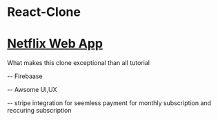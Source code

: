 # React-Clone
<h1><a href="https://netflix-clone-99fa3.web.app/">Netflix Web App</a></h1>
What makes this clone exceptional than all tutorial
<p>-- Firebaase </p>
<p>-- Awsome UI,UX</p>
<p>-- stripe integration for seemless payment for monthly subscription and reccuring subscription</p>
